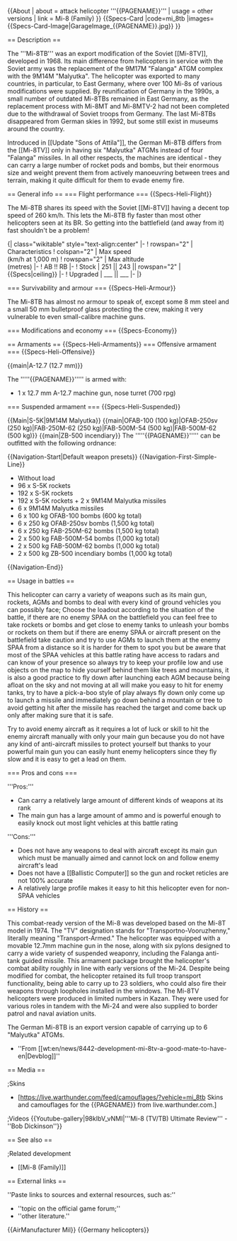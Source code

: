 {{About
| about = attack helicopter '''{{PAGENAME}}'''
| usage = other versions
| link = Mi-8 (Family)
}}
{{Specs-Card
|code=mi_8tb
|images={{Specs-Card-Image|GarageImage_{{PAGENAME}}.jpg}}
}}

== Description ==
<!-- ''In the description, the first part should be about the history of and the creation and combat usage of the helicopter, as well as its key features. In the second part, tell the reader about the helicopter in the game. Insert a screenshot of the vehicle, so that if the novice player does not remember the vehicle by name, he will immediately understand what kind of vehicle the article is talking about.'' -->
The '''Mi-8TB''' was an export modification of the Soviet [[Mi-8TV]], developed in 1968. Its main difference from helicopters in service with the Soviet army was the replacement of the 9M17M "Falanga" ATGM complex with the 9M14M "Malyutka". The helicopter was exported to many countries, in particular, to East Germany, where over 100 Mi-8s of various modifications were supplied. By reunification of Germany in the 1990s, a small number of outdated Mi-8TBs remained in East Germany, as the replacement process with Mi-8MT and Mi-8MTV-2 had not been completed due to the withdrawal of Soviet troops from Germany. The last Mi-8TBs disappeared from German skies in 1992, but some still exist in museums around the country.

Introduced in [[Update "Sons of Attila"]], the German Mi-8TB differs from the [[Mi-8TV]] only in having six "Malyutka" ATGMs instead of four "Falanga" missiles. In all other respects, the machines are identical - they can carry a large number of rocket pods and bombs, but their enormous size and weight prevent them from actively manoeuvring between trees and terrain, making it quite difficult for them to evade enemy fire.

== General info ==
=== Flight performance ===
{{Specs-Heli-Flight}}
<!-- ''Describe how the helicopter behaves in the air. Speed, manoeuvrability, acceleration and allowable loads - these are the most important characteristics of the vehicle.'' -->
The Mi-8TB shares its speed with the Soviet [[Mi-8TV]] having a decent top speed of 260 km/h. This lets the Mi-8TB fly faster than most other helicopters seen at its BR. So getting into the battlefield (and away from it) fast shouldn't be a problem!

{| class="wikitable" style="text-align:center"
|-
! rowspan="2" | Characteristics
! colspan="2" | Max speed<br>(km/h at 1,000 m)
! rowspan="2" | Max altitude<br>(metres)
|-
! AB !! RB
|-
! Stock
| 251 || 243 || rowspan="2" | {{Specs|ceiling}}
|-
! Upgraded
| ___ || ___
|-
|}

=== Survivability and armour ===
{{Specs-Heli-Armour}}
<!-- ''Examine the survivability of the helicopter. Note how vulnerable the structure is and how secure the pilot is, whether the fuel tanks are armoured, etc. Describe the armour, if there is any, and also mention the vulnerability of other critical systems.'' -->
The Mi-8TB has almost no armour to speak of, except some 8 mm steel and a small 50 mm bulletproof glass protecting the crew, making it very vulnerable to even small-calibre machine guns.

=== Modifications and economy ===
{{Specs-Economy}}

== Armaments ==
{{Specs-Heli-Armaments}}
=== Offensive armament ===
{{Specs-Heli-Offensive}}
<!-- ''Describe the offensive armament of the helicopter, if any. Describe how effective the cannons and machine guns are in battle, and also what ammunition belts or drums are better to use. If there is no offensive weaponry, delete this subsection.'' -->
{{main|A-12.7 (12.7 mm)}}

The '''''{{PAGENAME}}''''' is armed with:

* 1 x 12.7 mm A-12.7 machine gun, nose turret (700 rpg)

=== Suspended armament ===
{{Specs-Heli-Suspended}}
<!-- ''Describe the helicopter's suspended armament: additional cannons under the winglets, any bombs, and rockets. Since any helicopter is essentially only a platform for suspended weaponry, this section is significant and deserves your special attention. If there is no suspended weaponry remove this subsection.'' -->
{{Main|S-5K|9M14M Malyutka}}
{{main|OFAB-100 (100 kg)|OFAB-250sv (250 kg)|FAB-250M-62 (250 kg)|FAB-500M-54 (500 kg)|FAB-500M-62 (500 kg)}}
{{main|ZB-500 incendiary}}
The '''''{{PAGENAME}}''''' can be outfitted with the following ordnance:

{{Navigation-Start|Default weapon presets}}
{{Navigation-First-Simple-Line}}

* Without load
* 96 x S-5K rockets
* 192 x S-5K rockets
* 192 x S-5K rockets + 2 x 9M14M Malyutka missiles
* 6 x 9M14M Malyutka missiles
* 6 x 100 kg OFAB-100 bombs (600 kg total)
* 6 x 250 kg OFAB-250sv bombs (1,500 kg total)
* 6 x 250 kg FAB-250M-62 bombs (1,500 kg total)
* 2 x 500 kg FAB-500M-54 bombs (1,000 kg total)
* 2 x 500 kg FAB-500M-62 bombs (1,000 kg total)
* 2 x 500 kg ZB-500 incendiary bombs (1,000 kg total)

{{Navigation-End}}

== Usage in battles ==
<!-- ''Describe the tactics of playing in a helicopter, the features of using the helicopter in a team and advice on tactics. Refrain from creating a "guide" - do not impose a single point of view, but instead, give the reader food for thought. Examine the most dangerous enemies and give recommendations on fighting them. If necessary, note the specifics of the game in different modes (AB, RB, SB).'' -->
This helicopter can carry a variety of weapons such as its main gun, rockets, AGMs and bombs to deal with every kind of ground vehicles you can possibly face; Choose the loadout according to the situation of the battle, if there are no enemy SPAA on the battlefield you can feel free to take rockets or bombs and get close to enemy tanks to unleash your bombs or rockets on them but if there are enemy SPAA or aircraft present on the battlefield take caution and try to use AGMs to launch them at the enemy SPAA from a distance so it is harder for them to spot you but be aware that most of the SPAA vehicles at this battle rating have access to radars and can know of your presence so always try to keep your profile low and use objects on the map to hide yourself behind them like trees and mountains, it is also a good practice to fly down after launching each AGM because being afloat on the sky and not moving at all will make you easy to hit for enemy tanks, try to have a pick-a-boo style of play always fly down only come up to launch a missile and immediately go down behind a mountain or tree to avoid getting hit after the missile has reached the target and come back up only after making sure that it is safe.

Try to avoid enemy aircraft as it requires a lot of luck or skill to hit the enemy aircraft manually with only your main gun because you do not have any kind of anti-aircraft missiles to protect yourself but thanks to your powerful main gun you can easily hunt enemy helicopters since they fly slow and it is easy to get a lead on them.

=== Pros and cons ===
<!-- ''Summarise and briefly evaluate the vehicle in terms of its characteristics and combat effectiveness. Mark its pros and cons in the bulleted list. Try not to use more than 6 points for each of the characteristics. Avoid using categorical definitions such as "bad", "good" and the like - use substitutions with softer forms such as "inadequate" and "effective".'' -->'''Pros:'''

* Can carry a relatively large amount of different kinds of weapons at its rank
* The main gun has a large amount of ammo and is powerful enough to easily knock out most light vehicles at this battle rating

'''Cons:'''

* Does not have any weapons to deal with aircraft except its main gun which must be manually aimed and cannot lock on and follow enemy aircraft's lead
* Does not have a [[Ballistic Computer]] so the gun and rocket reticles are not 100% accurate
* A relatively large profile makes it easy to hit this helicopter even for non-SPAA vehicles

== History ==
<!-- ''Describe the history of the creation and combat usage of the helicopter in more detail than in the introduction. If the historical reference turns out to be too long, take it to a separate article, taking a link to the article about the vehicle and adding a block "/History" (example: <nowiki>https://wiki.warthunder.com/(Vehicle-name)/History</nowiki>) and add a link to it here using the <code>main</code> template. Be sure to reference text and sources by using <code><nowiki><ref></ref></nowiki></code>, as well as adding them at the end of the article with <code><nowiki><references /></nowiki></code>. This section may also include the vehicle's dev blog entry (if applicable) and the in-game encyclopedia description (under <code><nowiki>=== In-game description ===</nowiki></code>, also if applicable).'' -->
This combat-ready version of the Mi-8 was developed based on the Mi-8T model in 1974. The "TV" designation stands for "Transportno-Vooruzhenny," literally meaning "Transport-Armed." The helicopter was equipped with a movable 12.7mm machine gun in the nose, along with six pylons designed to carry a wide variety of suspended weaponry, including the Falanga anti-tank guided missile. This armament package brought the helicopter's combat ability roughly in line with early versions of the Mi-24. Despite being modified for combat, the helicopter retained its full troop transport functionality, being able to carry up to 23 soldiers, who could also fire their weapons through loopholes installed in the windows. The Mi-8TV helicopters were produced in limited numbers in Kazan. They were used for various roles in tandem with the Mi-24 and were also supplied to border patrol and naval aviation units.

The German Mi-8TB is an export version capable of carrying up to 6 "Malyutka" ATGMs.

- ''From [[wt:en/news/8442-development-mi-8tv-a-good-mate-to-have-en|Devblog]]''

== Media ==
<!-- ''Excellent additions to the article would be video guides, screenshots from the game, and photos.'' -->

;Skins

* [https://live.warthunder.com/feed/camouflages/?vehicle=mi_8tb Skins and camouflages for the {{PAGENAME}} from live.warthunder.com.]

;Videos
{{Youtube-gallery|98kIbV_vNMI|'''Mi-8 (TV/TB) Ultimate Review''' - ''Bob Dickinson''}}

== See also ==
<!-- ''Links to the articles on the War Thunder Wiki that you think will be useful for the reader, for example:''
* ''reference to the series of the helicopter;''
* ''links to approximate analogues of other nations and research trees.'' -->

;Related development

* [[Mi-8 (Family)]]

== External links ==
<!-- ''Paste links to sources and external resources, such as:''
* ''topic on the official game forum;''
* ''other literature.'' -->
''Paste links to sources and external resources, such as:''

* ''topic on the official game forum;''
* ''other literature.''

{{AirManufacturer Mil}}
{{Germany helicopters}}